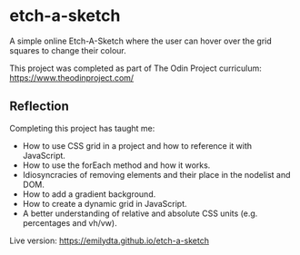 # etch-a-sketch

A simple online Etch-A-Sketch where the user can hover over the grid squares to change their colour. 

This project was completed as part of The Odin Project curriculum: https://www.theodinproject.com/

<h2>Reflection</h2>

Completing this project has taught me:

  - How to use CSS grid in a project and how to reference it with JavaScript.
  - How to use the forEach method and how it works.
  - Idiosyncracies of removing elements and their place in the nodelist and DOM.
  - How to add a gradient background.
  - How to create a dynamic grid in JavaScript.
  - A better understanding of relative and absolute CSS units (e.g. percentages and vh/vw).
  

Live version: https://emilydta.github.io/etch-a-sketch
